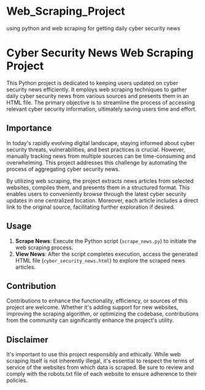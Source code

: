 # Web_Scraping_Project
using python and web scraping for getting daily cyber security news

# Cyber Security News Web Scraping Project
This Python project is dedicated to keeping users updated on cyber security news efficiently. It employs web scraping techniques to gather daily cyber security news from various sources and presents them in an HTML file. The primary objective is to streamline the process of accessing relevant cyber security information, ultimately saving users time and effort.

## Importance
In today's rapidly evolving digital landscape, staying informed about cyber security threats, vulnerabilities, and best practices is crucial. However, manually tracking news from multiple sources can be time-consuming and overwhelming. This project addresses this challenge by automating the process of aggregating cyber security news.

By utilizing web scraping, the project extracts news articles from selected websites, compiles them, and presents them in a structured format. This enables users to conveniently browse through the latest cyber security updates in one centralized location. Moreover, each article includes a direct link to the original source, facilitating further exploration if desired.

## Usage
1. **Scrape News**: Execute the Python script (`scrape_news.py`) to initiate the web scraping process.
2. **View News**: After the script completes execution, access the generated HTML file (`cyber_security_news.html`) to explore the scraped news articles.

## Contribution
Contributions to enhance the functionality, efficiency, or sources of this project are welcome. Whether it's adding support for new websites, improving the scraping algorithm, or optimizing the codebase, contributions from the community can significantly enhance the project's utility.

## Disclaimer
It's important to use this project responsibly and ethically. While web scraping itself is not inherently illegal, it's essential to respect the terms of service of the websites from which data is scraped. Be sure to review and comply with the robots.txt file of each website to ensure adherence to their policies.

